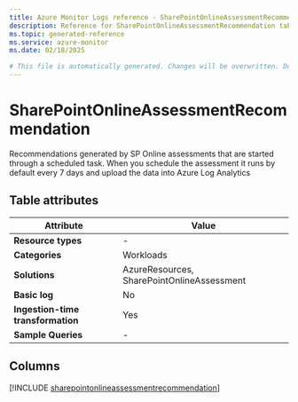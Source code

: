 ```yaml
---
title: Azure Monitor Logs reference - SharePointOnlineAssessmentRecommendation
description: Reference for SharePointOnlineAssessmentRecommendation table in Azure Monitor Logs.
ms.topic: generated-reference
ms.service: azure-monitor
ms.date: 02/18/2025

# This file is automatically generated. Changes will be overwritten. Do not change this file directly.
---
```


# SharePointOnlineAssessmentRecommendation

Recommendations generated by SP Online assessments that are started through a scheduled task. When you schedule the assessment it runs by default every 7 days and upload the data into Azure Log Analytics


## Table attributes

|Attribute|Value|
|---|---|
|**Resource types**|-|
|**Categories**|Workloads|
|**Solutions**| AzureResources, SharePointOnlineAssessment|
|**Basic log**|No|
|**Ingestion-time transformation**|Yes|
|**Sample Queries**|-|



## Columns
  
[!INCLUDE [sharepointonlineassessmentrecommendation](~/reusable-content/ce-skilling/azure/includes/azure-monitor/reference/tables/sharepointonlineassessmentrecommendation-include.md)]
